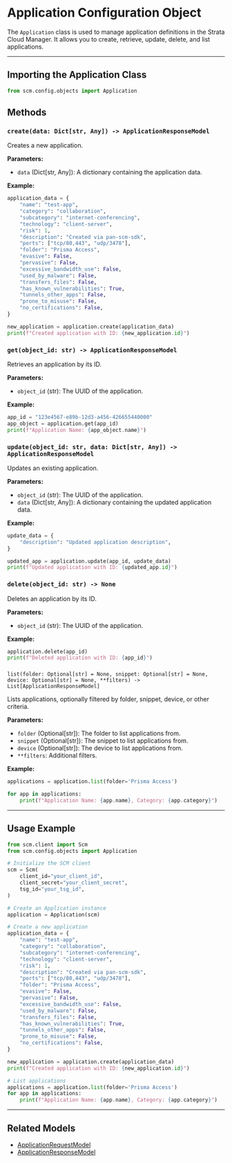 # Application Configuration Object

The `Application` class is used to manage application definitions in the Strata Cloud Manager. It allows you to create,
retrieve, update, delete, and list applications.

---

## Importing the Application Class

<div class="termy">

<!-- termynal -->

```python
from scm.config.objects import Application
```

</div>

## Methods

### `create(data: Dict[str, Any]) -> ApplicationResponseModel`

Creates a new application.

**Parameters:**

- `data` (Dict[str, Any]): A dictionary containing the application data.

**Example:**

<div class="termy">

<!-- termynal -->

```python
application_data = {
    "name": "test-app",
    "category": "collaboration",
    "subcategory": "internet-conferencing",
    "technology": "client-server",
    "risk": 1,
    "description": "Created via pan-scm-sdk",
    "ports": ["tcp/80,443", "udp/3478"],
    "folder": "Prisma Access",
    "evasive": False,
    "pervasive": False,
    "excessive_bandwidth_use": False,
    "used_by_malware": False,
    "transfers_files": False,
    "has_known_vulnerabilities": True,
    "tunnels_other_apps": False,
    "prone_to_misuse": False,
    "no_certifications": False,
}

new_application = application.create(application_data)
print(f"Created application with ID: {new_application.id}")
```

</div>

### `get(object_id: str) -> ApplicationResponseModel`

Retrieves an application by its ID.

**Parameters:**

- `object_id` (str): The UUID of the application.

**Example:**

<div class="termy">

<!-- termynal -->

```python
app_id = "123e4567-e89b-12d3-a456-426655440000"
app_object = application.get(app_id)
print(f"Application Name: {app_object.name}")
```

</div>

### `update(object_id: str, data: Dict[str, Any]) -> ApplicationResponseModel`

Updates an existing application.

**Parameters:**

- `object_id` (str): The UUID of the application.
- `data` (Dict[str, Any]): A dictionary containing the updated application data.

**Example:**

<div class="termy">

<!-- termynal -->

```python
update_data = {
    "description": "Updated application description",
}

updated_app = application.update(app_id, update_data)
print(f"Updated application with ID: {updated_app.id}")
```

</div>

### `delete(object_id: str) -> None`

Deletes an application by its ID.

**Parameters:**

- `object_id` (str): The UUID of the application.

**Example:**

<div class="termy">

<!-- termynal -->

```python
application.delete(app_id)
print(f"Deleted application with ID: {app_id}")
```

</div>

###

`list(folder: Optional[str] = None, snippet: Optional[str] = None, device: Optional[str] = None, **filters) -> List[ApplicationResponseModel]`

Lists applications, optionally filtered by folder, snippet, device, or other criteria.

**Parameters:**

- `folder` (Optional[str]): The folder to list applications from.
- `snippet` (Optional[str]): The snippet to list applications from.
- `device` (Optional[str]): The device to list applications from.
- `**filters`: Additional filters.

**Example:**

<div class="termy">

<!-- termynal -->

```python
applications = application.list(folder='Prisma Access')

for app in applications:
    print(f"Application Name: {app.name}, Category: {app.category}")
```

</div>


---

## Usage Example

<div class="termy">

<!-- termynal -->

```python
from scm.client import Scm
from scm.config.objects import Application

# Initialize the SCM client
scm = Scm(
    client_id="your_client_id",
    client_secret="your_client_secret",
    tsg_id="your_tsg_id",
)

# Create an Application instance
application = Application(scm)

# Create a new application
application_data = {
    "name": "test-app",
    "category": "collaboration",
    "subcategory": "internet-conferencing",
    "technology": "client-server",
    "risk": 1,
    "description": "Created via pan-scm-sdk",
    "ports": ["tcp/80,443", "udp/3478"],
    "folder": "Prisma Access",
    "evasive": False,
    "pervasive": False,
    "excessive_bandwidth_use": False,
    "used_by_malware": False,
    "transfers_files": False,
    "has_known_vulnerabilities": True,
    "tunnels_other_apps": False,
    "prone_to_misuse": False,
    "no_certifications": False,
}

new_application = application.create(application_data)
print(f"Created application with ID: {new_application.id}")

# List applications
applications = application.list(folder='Prisma Access')
for app in applications:
    print(f"Application Name: {app.name}, Category: {app.category}")
```

</div>


---

## Related Models

- [ApplicationRequestModel](../../models/objects/application_models.md#applicationrequestmodel)
- [ApplicationResponseModel](../../models/objects/application_models.md#applicationresponsemodel)
